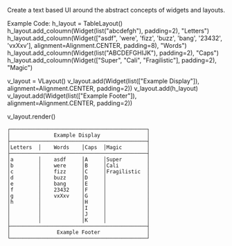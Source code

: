 Create a text based UI around the abstract concepts of widgets and layouts.

Example Code:
  h_layout = TableLayout()
  h_layout.add_coloumn(Widget(list("abcdefgh"), padding=2), "Letters")
  h_layout.add_coloumn(Widget(["asdf", 'were', 'fizz', 'buzz', 'bang', '23432', 'vxXxv'], alignment=Alignment.CENTER, padding=8), "Words")
  h_layout.add_coloumn(Widget(list("ABCDEFGHIJK"), padding=2), "Caps")
  h_layout.add_coloumn(Widget(["Super", "Cali", "Fragilistic"], padding=2), "Magic")

  v_layout = VLayout()
  v_layout.add(Widget(list(["Example Display"]), alignment=Alignment.CENTER, padding=2))
  v_layout.add(h_layout)
  v_layout.add(Widget(list(["Example Footer"]), alignment=Alignment.CENTER, padding=2))

  v_layout.render()

```
┌────────────────────────────────────────────┐
│              Example Display               │
├────────────────────────────────────────────┤
│Letters  │    Words    │Caps  │Magic        │
├────────────────────────────────────────────┤
│a        │    asdf     │A     │Super        │
│b        │    were     │B     │Cali         │
│c        │    fizz     │C     │Fragilistic  │
│d        │    buzz     │D     │             │
│e        │    bang     │E     │             │
│f        │    23432    │F     │             │
│g        │    vxXxv    │G     │             │
│h        │             │H     │             │
│         │             │I     │             │
│         │             │J     │             │
│         │             │K     │             │
├────────────────────────────────────────────┤
│               Example Footer               │
└────────────────────────────────────────────┘
```
